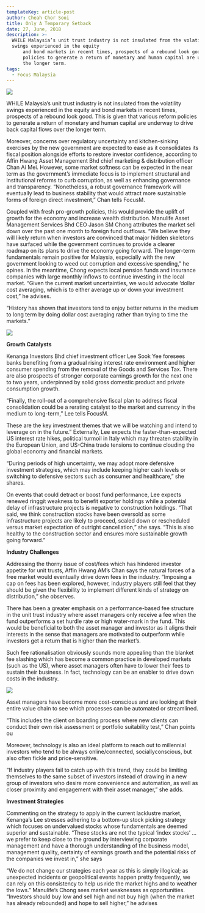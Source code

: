 ```yaml
---
templateKey: article-post
author: Cheah Chor Sooi
title: Only A Temporary Setback
date: 27, June, 2018
description: >-
  WHILE Malaysia’s unit trust industry is not insulated from the volatility
  swings experienced in the equity
      and bond markets in recent times, prospects of a rebound look good. This is given that various reform
      policies to generate a return of monetary and human capital are underway to drive back capital flows over
      the longer term.
tags:
  - Focus Malaysia
---
```

![](/img/2018-06-27-focus-malaysia-only-a-temporary-setback-1.png)

<p>WHILE Malaysia’s unit trust industry is not insulated from the volatility swings experienced in the equity
    and bond markets in recent times, prospects of a rebound look good. This is given that various reform
    policies to generate a return of monetary and human capital are underway to drive back capital flows over
    the longer term.</p>

<p>Moreover, concerns over regulatory uncertainty and kitchen-sinking exercises by the new government are
    expected to ease as it consolidates its fiscal position alongside efforts to restore investor confidence,
    according to Affin Hwang Asset Management Bhd chief marketing & distribution officer Chan Ai Mei.
    However, some market softness can be expected in the near term as the government’s immediate focus is
    to implement structural and institutional reforms to curb corruption, as well as enhancing governance and
    transparency. “Nonetheless, a robust governance framework will eventually lead to business stability that
    would attract more sustainable forms of foreign direct investment,” Chan tells FocusM.</p>

<p>Coupled with fresh pro-growth policies, this would provide the uplift of growth for the economy and increase
    wealth distribution. Manulife Asset Management Services Bhd CEO Jason SM Chong attributes the market
    sell down over the past one month to foreign fund outflows. “We believe they will likely return when
    investors are convinced that major hidden skeletons have surfaced while the government continues to
    provide a clearer roadmap on its plans to drive the economy going forward. The longer-term fundamentals
    remain positive for Malaysia, especially with the new government looking to weed out corruption and
    excessive spending,” he opines. In the meantime, Chong expects local pension funds and insurance companies with large monthly inflows to continue investing in the local market. “Given the current market
    uncertainties, we would advocate
    ‘dollar cost averaging, which is to
    either average up or down your
    investment cost,” he advises. </p>

<p>“History has shown that investors
    tend to enjoy better returns in the
    medium to long term by doing
    dollar cost averaging rather than
    trying to time the markets.” </p>

![](/img/2018-06-27-focus-malaysia-only-a-temporary-setback-2.png)

**Growth Catalysts</h3>**

<p>Kenanga Investors Bhd chief
    investment officer Lee Sook Yee
    foresees banks benefiting from a
    gradual rising interest rate
    environment and higher consumer
    spending from the removal of the
    Goods and Services Tax. There
    are also prospects of stronger
    corporate earnings growth for the
    next one to two years, underpinned
    by solid gross domestic product
    and private consumption growth.</p>

<p>“Finally, the roll-out of a
    comprehensive fiscal plan to
    address fiscal consolidation could
    be a rerating catalyst to the market
    and currency in the medium to
    long-term,” Lee tells FocusM.</p>

<p>These are the key investment themes that we will be watching and intend to leverage on in the future.”
    Externally, Lee expects the faster-than-expected US interest rate hikes, political turmoil in Italy which may
    threaten stability in the European Union, and US-China trade tensions to continue clouding the global
    economy and financial markets.</p>

<p>“During periods of high uncertainty, we may adopt more defensive investment strategies, which may
    include keeping higher cash levels or switching to defensive sectors such as consumer and healthcare,”
    she shares. </p>

<p>On events that could detract or boost fund performance, Lee expects renewed ringgit weakness to benefit
    exporter holdings while a potential delay of infrastructure projects is negative to construction holdings.
    “That said, we think construction stocks have been oversold as some infrastructure projects are likely to
    proceed, scaled down or rescheduled versus market expectation of outright cancellation,” she says. “This is
    also healthy to the construction sector and ensures more sustainable growth going forward.” </p>

**Industry Challenges</h3>**

<p>Addressing the thorny issue of cost/fees which has hindered investor appetite for unit trusts, Affin Hwang
    AM’s Chan says the natural forces of a free market would eventually drive down fees in the industry.
    “Imposing a cap on fees has been explored, however, industry players still feel that they should be given
    the flexibility to implement different kinds of strategy on distribution,” she observes.</p>

<p>There has been a greater emphasis on a performance-based fee structure in the unit trust industry where
    asset managers only receive a fee when the fund outperforms a set hurdle rate or high water-mark in the
    fund. This would be beneficial to both the asset manager and investor as it aligns their interests in the
    sense that managers are motivated to outperform while investors get a return that is higher than the
    market’s. </p>

<p>Such fee rationalisation obviously sounds more appealing than the blanket fee slashing which has become
    a common practice in developed markets (such as the US), where asset managers often have to lower
    their fees to sustain their business. In fact, technology can be an enabler to drive down costs in the
    industry.</p>

![](/img/2018-06-27-focus-malaysia-only-a-temporary-setback-3.png)

<p>Asset managers have
    become more cost-conscious
    and are looking at their entire
    value chain to see which
    processes can be automated
    or streamlined.</p>

<p>“This includes the client on
    boarding process where new
    clients can conduct their own
    risk assessment or portfolio
    suitability test,” Chan points
    ou</p>

<p>Moreover, technology is also
    an ideal platform to reach out
    to millennial investors who
    tend to be always
    online/connected, sociallyconscious, but also often
    fickle and price-sensitive. </p>

<p>“If industry players fail to
    catch up with this trend, they
    could be limiting themselves
    to the same subset of
    investors instead of drawing
    in a new group of investors who desire more convenience and automation, as well as closer proximity and
    engagement with their asset manager,” she adds. </p>

**Investment Strategies</h3>**

<p>Commenting on the strategy to apply in the current lacklustre market, Kenanga’s Lee stresses adhering to
    a bottom-up stock picking strategy which focuses on undervalued stocks whose fundamentals are deemed
    superior and sustainable. “These stocks are not the typical ‘index stocks’ … we prefer to keep close to the
    ground by interviewing corporate management and have a thorough understanding of the business model,
    management quality, certainty of earnings growth and the potential risks of the companies we invest in,”
    she says</p>

<p>“We do not change our strategies each year as this is simply illogical; as unexpected incidents or
    geopolitical events happen pretty frequently, we can rely on this consistency to help us ride the market
    highs and to weather the lows.” Manulife’s Chong sees market weaknesses as opportunities. “Investors
    should buy low and sell high and not buy high (when the market has already rebounded) and hope to sell
    higher,” he advises</p>